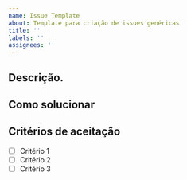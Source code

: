 ```yaml
---
name: Issue Template
about: Template para criação de issues genéricas
title: ''
labels: ''
assignees: ''
---
```


## Descrição.

<!--  ### Issue relacionada com [US <Numero>](link) <Se tiver> -->

## Como solucionar <Nao necessario>

## Critérios de aceitação

- [ ] Critério 1
- [ ] Critério 2
- [ ] Critério 3
